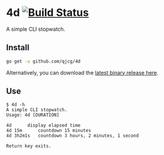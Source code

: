 # 4d [![Build Status][build-logo]][travis-4d]

A simple CLI stopwatch.


## Install

```sh
go get -u github.com/qjcg/4d
```

Alternatively, you can download the [latest binary release here].


## Use

```
$ 4d -h
A simple CLI stopwatch.
Usage: 4d [DURATION]

4d		display elapsed time
4d 15m		countdown 15 minutes
4d 3h2m1s	countdown 3 hours, 2 minutes, 1 second

Return key exits.
```

[build-logo]: https://travis-ci.org/qjcg/4d.svg?branch=master
[travis-4d]: https://travis-ci.org/qjcg/4d
[latest binary release here]: https://github.com/qjcg/4d/releases/latest
